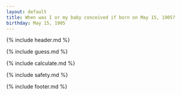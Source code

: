 ```yaml
---
layout: default
title: When was I or my baby conceived if born on May 15, 1905?
birthday: May 15, 1905
---
```


{% include header.md %}

{% include guess.md %}

{% include calculate.md %}

{% include safety.md %}

{% include footer.md %}



